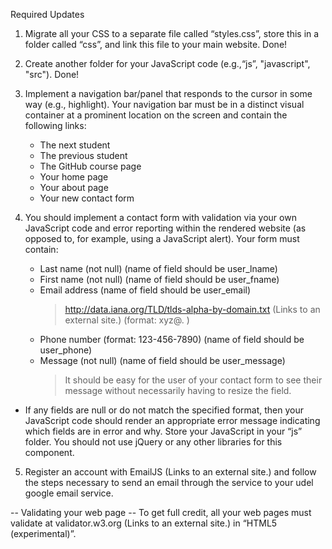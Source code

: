 Required Updates
1. Migrate all your CSS to a separate file called “styles.css”, store this in a folder called “css”, and link this file to your main website.
Done!

2. Create another folder for your JavaScript code (e.g.,“js”, "javascript", "src").
Done!

3. Implement a navigation bar/panel that responds to the cursor in some way (e.g., highlight). Your navigation bar must be in a distinct visual container at a prominent location on the screen and contain the following links:
    - The next student
    - The previous student
    - The GitHub course page
    - Your home page
    - Your about page
    - Your new contact form

4. You should implement a contact form with validation via your own JavaScript code and error reporting within the rendered website (as opposed to, for example, using a JavaScript alert). Your form must contain:
    - Last name (not null) (name of field should be user_lname)
    - First name (not null) (name of field should be user_fname)
    - Email address (name of field should be user_email)
        > http://data.iana.org/TLD/tlds-alpha-by-domain.txt (Links to an external site.)
        > (format: xyz@<domain>.<top-level domain> )
    - Phone number (format: 123-456-7890) (name of field should be user_phone)
    - Message (not null) (name of field should be user_message)
        >It should be easy for the user of your contact form to see their message without necessarily having to resize the field.

* If any fields are null or do not match the specified format, then your JavaScript code should render an appropriate error message indicating which fields are in error and why. Store your JavaScript in your “js” folder. You should not use jQuery or any other libraries for this component.

5. Register an account with EmailJS (Links to an external site.) and follow the steps necessary to send an email through the service to your udel google email service.

-- Validating your web page --
To get full credit, all your web pages must validate at validator.w3.org (Links to an external site.) in “HTML5 (experimental)”.